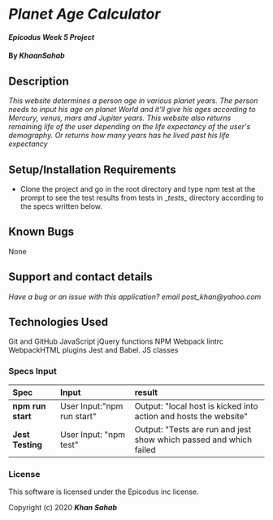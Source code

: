 # _Planet Age Calculator_

#### _Epicodus Week 5 Project_

#### By _**KhaanSahab**_

## Description

_This website determines a person age in various planet years. The person needs to input his age on planet World and it'll give his ages according to Mercury, venus, mars and Jupiter years. This website also returns remaining life of the user depending on the life expectancy of the user's demography. Or returns how many years has he lived past his life expectancy_


## Setup/Installation Requirements

* Clone the project and go in the root directory and type npm test at the prompt to see the test results from tests in \__tests\__ directory according to the specs written below.

## Known Bugs

None

## Support and contact details

_Have a bug or an issue with this application? email post_khan@yahoo.com_

## Technologies Used

Git and GitHub
JavaScript
jQuery
functions
NPM
Webpack
lintrc
WebpackHTML plugins
Jest and Babel.
JS classes

### Specs Input
| Spec | Input | result |
| :-------------  | :-----------------------------------------------------| :----------------------------------------|
| **npm run start**  | User Input:"npm run start" | Output: "local host is kicked into action and hosts the website" |
| **Jest Testing** | User Input: "npm test" | Output: "Tests are run and jest show which passed and which failed|


### License

This software is licensed under the Epicodus inc license.

Copyright (c) 2020 **_Khan Sahab_**